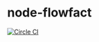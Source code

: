 # node-flowfact

[![Circle CI](https://circleci.com/gh/ctaepper/node-flowfact/tree/master.svg?style=svg)](https://circleci.com/gh/ctaepper/node-flowfact/tree/master)
